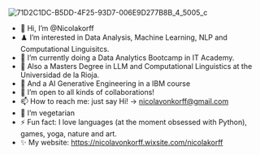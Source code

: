 ![71D2C1DC-B5DD-4F25-93D7-006E9D277B8B_4_5005_c](https://github.com/user-attachments/assets/c0a99ac3-74e0-4073-9de4-2e4912b60ff9)
- 👋 Hi, I’m @Nicolakorff
- ♟️ I’m interested in Data Analysis, Machine Learning, NLP and Computational Linguisitcs.
- 🔬 I’m currently doing a Data Analytics Bootcamp in IT Academy.
- 🚀 Also a Masters Degree in LLM and Computational Linguistics at the Universidad de la Rioja.
- 🤖 And a AI Generative Engineering in a IBM course
- 💞️ I’m open to all kinds of collaborations!
- 📫 How to reach me: just say Hi! -> nicolavonkorff@gmail.com
- 🌱 I’m vegetarian
- ⚡ Fun fact: I love languages (at the moment obsessed with Python), games, yoga, nature and art.
- ✨ My website: https://nicolavonkorff.wixsite.com/nicolakorff

<!---
Nicolakorff/Nicolakorff is a ✨ special ✨ repository because its `README.md` (this file) appears on your GitHub profile.
You can click the Preview link to take a look at your changes.
--->
